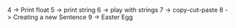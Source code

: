 4 -> Print float
5 -> print string
6 -> play with strings
7 -> copy-cut-paste
8 -> Creating a new Sentence
9 -> Easter Egg
